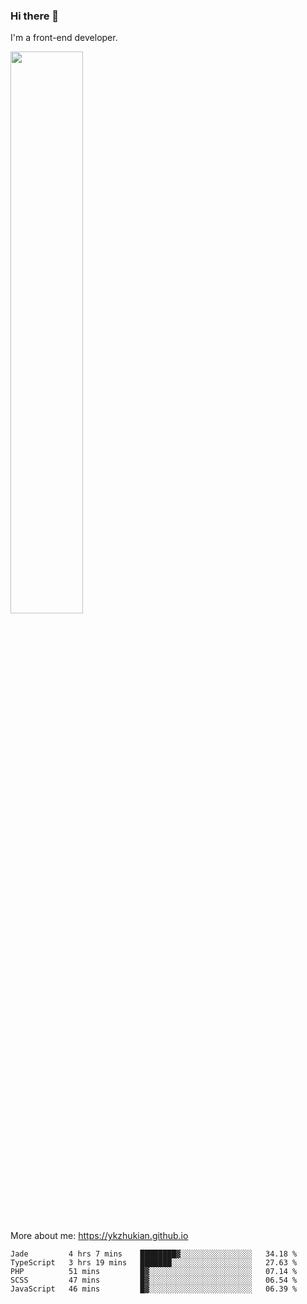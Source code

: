 ### Hi there 👋

I'm a front-end developer.

[<img width="48%" src="https://github-readme-stats.vercel.app/api?username=ykzhukian&show_icons=true&theme=dracula">](https://github.com/anuraghazra/github-readme-stats)

More about me: 
https://ykzhukian.github.io

<!--START_SECTION:waka-->
```text
Jade         4 hrs 7 mins    ████████▓░░░░░░░░░░░░░░░░   34.18 % 
TypeScript   3 hrs 19 mins   ███████░░░░░░░░░░░░░░░░░░   27.63 % 
PHP          51 mins         █▓░░░░░░░░░░░░░░░░░░░░░░░   07.14 % 
SCSS         47 mins         █▓░░░░░░░░░░░░░░░░░░░░░░░   06.54 % 
JavaScript   46 mins         █▓░░░░░░░░░░░░░░░░░░░░░░░   06.39 % 
```
<!--END_SECTION:waka-->
